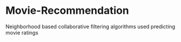 # Movie-Recommendation
Neighborhood based collaborative filtering algorithms used predicting movie ratings

